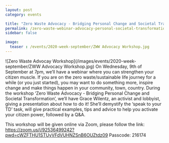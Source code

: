 ```yaml
---
layout: post
category: events

title: "Zero Waste Advocacy - Bridging Personal Change and Societal Transformation"
permalink: /zero-waste-webinar-advocacy-personal-societal-transformation/
sidebar: false

image:
  teaser : /events/2020-week-september/ZWW Advocacy Workshop.jpg
---
```


![Zero Waste Advocay Workshop](/images/events/2020-week-september/ZWW Advocacy Workshop.jpg)
On Wednesday, 9th of September at 7pm, we’ll have a webinar where you can strengthen your citizen muscle. If you are on the zero waste/sustainable life journey for a while (or you just started), you may want to do something more, inspire change and make things happen in your community, town, country. During the workshop ‘Zero Waste Advocacy - Bridging Personal Change and Societal Transformation’, we’ll have Grace Wilentz, an activist and lobbyist, giving a presentation about how to do it! She’ll demystify the ‘speak to your TD’ task, will give practical examples, tips and advice to help you activate your citizen power, followed by a Q&A.

This workshop will be given online via Zoom, please follow the link:
https://zoom.us/j/92536499242?pwd=cWZFTHU1STUyVFdVUHNZSnB6OUZtdz09 Passcode: 216174

